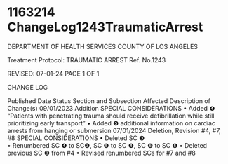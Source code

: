 # 1163214 ChangeLog1243TraumaticArrest

DEPARTMENT OF HEALTH SERVICES 
COUNTY OF LOS ANGELES 
 
Treatment Protocol:  TRAUMATIC ARREST Ref. No.1243  
 
 
 
 
 
 
REVISED: 07-01-24 PAGE 1 OF 1 
 
CHANGE LOG 
 
Published 
Date 
Status Section and Subsection 
Affected 
Description of Change(s) 
09/01/2023 Addition SPECIAL CONSIDERATIONS 
• Added ❹ “Patients with 
penetrating trauma should 
receive defibrillation while still 
prioritizing early transport” 
• Added ❺ additional 
information on cardiac arrests 
from hanging or submersion 
07/01/2024 Deletion, 
Revision 
#4, #7, #8 
SPECIAL CONSIDERATIONS 
• Deleted SC ❸  
• Renumbered SC ❹ to SC❸, SC 
❺ to SC ❹, SC ❻ to SC ❺ 
• Deleted previous SC ❸  from 
#4 
• Revised renumbered SCs for 
#7 and #8
